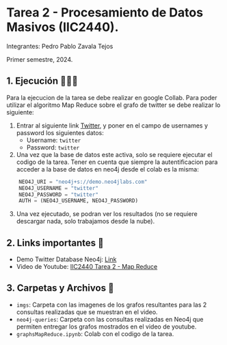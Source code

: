 
# Tarea 2 - Procesamiento de Datos Masivos (IIC2440).
Integrantes: Pedro Pablo Zavala Tejos

Primer semestre, 2024. 

## 1. Ejecución 👨🏻‍💻
Para la ejecucion de la tarea se debe realizar en google Collab. Para poder utilizar el algoritmo Map Reduce sobre el grafo de twitter se debe realizar lo siguiente:
1.  Entrar al siguiente link [Twitter](https://demo.neo4jlabs.com:7473/browser/?dbms=neo4j://twitter@demo.neo4jlabs.com&db=twitter), y poner en el campo de usernames y password los siguientes datos:
    * Username: `twitter`
    * Password: `twitter`
2. Una vez que la base de datos este activa, solo se requiere ejecutar el codigo de la tarea. Tener en cuenta que siempre la autentificacion para acceder a la base de datos en neo4j desde el colab es la misma: 
```python
    NEO4J_URI = "neo4j+s://demo.neo4jlabs.com"
    NEO4J_USERNAME = "twitter"
    NEO4J_PASSWORD = "twitter"
    AUTH = (NEO4J_USERNAME, NEO4J_PASSWORD)
```
3. Una vez ejecutado, se podran ver los resultados (no se requiere descargar nada, solo trabajamos desde la nube).

## 2. Links importantes 🔗
* Demo Twitter Database Neo4j: [Link](https://demo.neo4jlabs.com:7473/browser/?dbms=neo4j://twitter@demo.neo4jlabs.com&db=twitter)
* Video de Youtube: [IIC2440 Tarea 2 - Map Reduce](https://youtu.be/TZD3ITaT__U)
## 3. Carpetas y Archivos 📂
* `imgs`: Carpeta con las imagenes de los grafos resultantes para las 2 consultas realizadas que se muestran en el video.
* `neo4j-queries`: Carpeta con las consultas realizadas en Neo4j que permiten entregar los grafos mostrados en el video de youtube. 
* `graphsMapReduce.ipynb`: Colab con el codigo de la tarea. 

